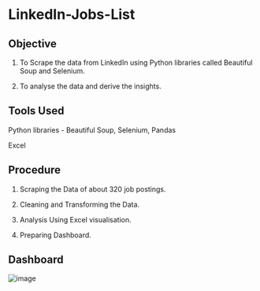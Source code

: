 # LinkedIn-Jobs-List

## Objective
1. To Scrape the data from LinkedIn using Python libraries called Beautiful Soup and Selenium.

2. To analyse the data and derive the insights.


## Tools Used
Python libraries - Beautiful Soup, Selenium, Pandas

Excel


## Procedure
1. Scraping the Data of about 320 job postings.

2. Cleaning and Transforming the Data.

3. Analysis Using Excel visualisation.

4. Preparing Dashboard.


## Dashboard
![image](https://user-images.githubusercontent.com/68947631/215290838-0456c1e3-2819-49c8-a764-bfbd9caedf67.png)
